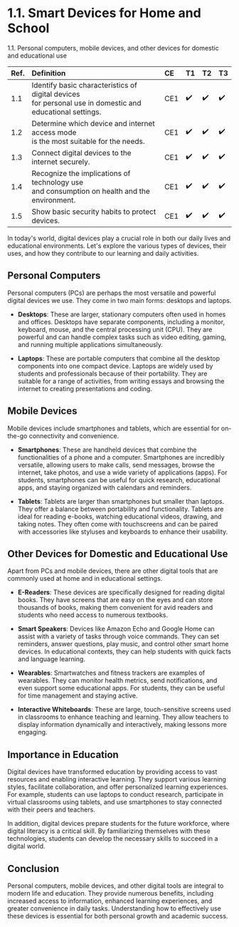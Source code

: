 # 1.1. Smart Devices for Home and School

1.1. Personal computers, mobile devices, and other devices for domestic and educational use

| Ref. | Definition                           | CE | T1 | T2 | T3 |
| :--- | :----------------------------------- | :--- | :--- | :--- | :--- |
| <span id="1.1">1.1</span> | <span class="vb">Identify</span> basic characteristics of digital devices<br/> for personal use in domestic and educational settings. | CE1 | ✔️ | ✔️ | ✔️ |
| 1.2 | <span class="vb">Determine</span> which device and internet access mode<br/> is the most suitable for the needs. | CE1 | ✔️ | ✔️ | ✔️ |
| 1.3 | <span class="vb">Connect</span> digital devices to the internet securely. | CE1 | ✔️ | ✔️ | ✔️ |
| 1.4 | <span class="vb">Recognize</span> the implications of technology use<br/>and consumption on health and the environment. | CE1 | ✔️ | ✔️ | ✔️ |
| 1.5 | <span class="vb">Show</span> basic security habits to protect devices. | CE1 | ✔️ | ✔️ | ✔️ |


In today's world, digital devices play a crucial role in both our daily lives and educational environments. Let's explore the various types of devices, their uses, and how they contribute to our learning and daily activities.

## Personal Computers

Personal computers (PCs) are perhaps the most versatile and powerful digital devices we use. They come in two main forms: desktops and laptops.

- **Desktops**: These are larger, stationary computers often used in homes and offices. Desktops have separate components, including a monitor, keyboard, mouse, and the central processing unit (CPU). They are powerful and can handle complex tasks such as video editing, gaming, and running multiple applications simultaneously.
  
- **Laptops**: These are portable computers that combine all the desktop components into one compact device. Laptops are widely used by students and professionals because of their portability. They are suitable for a range of activities, from writing essays and browsing the internet to creating presentations and coding.

## Mobile Devices

Mobile devices include smartphones and tablets, which are essential for on-the-go connectivity and convenience.

- **Smartphones**: These are handheld devices that combine the functionalities of a phone and a computer. Smartphones are incredibly versatile, allowing users to make calls, send messages, browse the internet, take photos, and use a wide variety of applications (apps). For students, smartphones can be useful for quick research, educational apps, and staying organized with calendars and reminders.
  
- **Tablets**: Tablets are larger than smartphones but smaller than laptops. They offer a balance between portability and functionality. Tablets are ideal for reading e-books, watching educational videos, drawing, and taking notes. They often come with touchscreens and can be paired with accessories like styluses and keyboards to enhance their usability.

## Other Devices for Domestic and Educational Use

Apart from PCs and mobile devices, there are other digital tools that are commonly used at home and in educational settings.

- **E-Readers**: These devices are specifically designed for reading digital books. They have screens that are easy on the eyes and can store thousands of books, making them convenient for avid readers and students who need access to numerous textbooks.
  
- **Smart Speakers**: Devices like Amazon Echo and Google Home can assist with a variety of tasks through voice commands. They can set reminders, answer questions, play music, and control other smart home devices. In educational contexts, they can help students with quick facts and language learning.
  
- **Wearables**: Smartwatches and fitness trackers are examples of wearables. They can monitor health metrics, send notifications, and even support some educational apps. For students, they can be useful for time management and staying active.

- **Interactive Whiteboards**: These are large, touch-sensitive screens used in classrooms to enhance teaching and learning. They allow teachers to display information dynamically and interactively, making lessons more engaging.

## Importance in Education

Digital devices have transformed education by providing access to vast resources and enabling interactive learning. They support various learning styles, facilitate collaboration, and offer personalized learning experiences. For example, students can use laptops to conduct research, participate in virtual classrooms using tablets, and use smartphones to stay connected with their peers and teachers.

In addition, digital devices prepare students for the future workforce, where digital literacy is a critical skill. By familiarizing themselves with these technologies, students can develop the necessary skills to succeed in a digital world.

## Conclusion

Personal computers, mobile devices, and other digital tools are integral to modern life and education. They provide numerous benefits, including increased access to information, enhanced learning experiences, and greater convenience in daily tasks. Understanding how to effectively use these devices is essential for both personal growth and academic success.